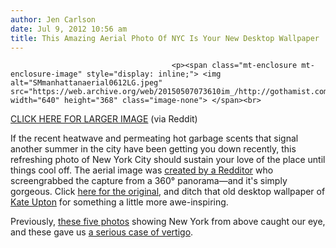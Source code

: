 ```yaml
---
author: Jen Carlson
date: Jul 9, 2012 10:56 am
title: This Amazing Aerial Photo Of NYC Is Your New Desktop Wallpaper
---
```


	
										<p><span class="mt-enclosure mt-enclosure-image" style="display: inline;"> <img alt="SMmanhattanaerial0612LG.jpeg" src="https://web.archive.org/web/20150507073610im_/http://gothamist.com/attachments/arts_jen/SMmanhattanaerial0612LG.jpeg" width="640" height="368" class="image-none"> </span><br>
<span class="photo_caption"><a href="https://web.archive.org/web/20150507073610/http://gothamist.com/attachments/arts_jen/manhattanaerial0612LG.jpeg">CLICK HERE FOR LARGER IMAGE</a> (via Reddit)</span></p>

<p>If the recent heatwave and permeating hot garbage scents that signal another summer in the city have been getting you down recently, this refreshing photo of New York City should sustain your love of the place until things cool off. The aerial image was <a href="https://web.archive.org/web/20150507073610/http://www.reddit.com/r/nyc/comments/w98ze/new_york_city_by_screencapping_a_360_panorama_on">created by a Redditor</a> who screengrabbed the capture from a 360&#xB0; panorama&#x2014;and it&apos;s simply gorgeous. Click <a href="https://web.archive.org/web/20150507073610/http://i.imgur.com/y4Gxn.jpg">here for the original</a>, and ditch that old desktop wallpaper of <a href="https://web.archive.org/web/20150507073610/http://gothamist.com/tags/kateupton">Kate Upton</a> for something a little more awe-inspiring.</p>

<p>Previously, <a href="https://web.archive.org/web/20150507073610/http://gothamist.com/2012/06/21/5_fab_photos_of_nyc_from_up_high.php#photo-1">these five photos</a> showing New York from above caught our eye, and these gave us <a href="https://web.archive.org/web/20150507073610/http://gothamist.com/2011/04/19/is_this_the_most_vertigo-inducing_p.php#photo-1">a serious case of vertigo</a>.</p>					
										
									
				